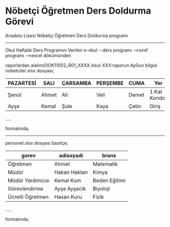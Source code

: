 
# Nöbetçi Öğretmen Ders Doldurma Görevi
Anadolu Lisesi Nöbetçi Öğretmen Ders Doldurma programı

*****************
Okul Haftalık Ders Programını
Verileri e-okul
    --ders programı
        -->sınıf programı
        -->excel dökümünden

raporlardan alalım(OOK11002_R01_XXXX.xlsx)
XXX:raporun AyGun bilgisi
nobetciler.xlsx dosyası;

| PAZARTESİ  | SALI         | ÇARSAMBA   | PERŞEMBE         | CUMA          | Yer          |
|------------|--------------|------------|------------------|---------------|--------------|
| Şenol      | Ahmet        | Ali        |Veli              | Demet         |1.Kat Koridor |
| Ayşe       | Kemal        | Şule       |Kaya              | Çetin         |Giriş         |
.....
 
formatında,
******************
personel.xlsx dosyası basitçe; 

| gorev            | adisoyadi         | brans           |
|------------------|-------------------|-----------------|
| Öğretmen         | Ahmet             | Matematik       |
| Müdür            | Hakan Haktan      | Kimya           |
| Müdür Yardımcısı | Kemal Kum         | Beden Eğitimi   |
| Görevlendirme    | Ayşe Ayşecik      | Biyoloji        |
| Ücretli Öğretmen | Hasan Kuru        | Fizik           |
.....

formatında,